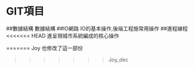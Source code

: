 # GIT項目

##數據結構
    數據結構
##IO網路
    IO的基本操作,後端工程施常用操作
##進程線程
<<<<<<< HEAD
    進呈現城市系統編成的核心操作

=======
    Joy 也修改了這一部份
>>>>>>> Joy_dec
